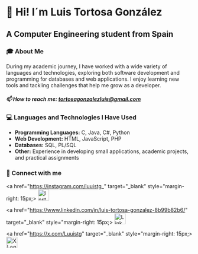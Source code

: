 # 👋 Hi! I´m Luis Tortosa González 
## A Computer Engineering student from Spain

### 🎓 About Me
During my academic journey, I have worked with a wide variety of languages and technologies,
exploring both software development and programming for databases and web applications.
I enjoy learning new tools and tackling challenges that help me grow as a developer.

##### 📫 How to reach me: [tortosagonzalezluis@gmail.com](mailto:tortosagonzalezluis@gmail.com)

### 💻 Languages and Technologies I Have Used
- **Programming Languages:** C, Java, C#, Python
- **Web Development:** HTML, JavaScript, PHP
- **Databases:** SQL, PL/SQL
- **Other:** Experience in developing small applications, academic projects, and practical assignments

### 🌟 Connect with me

<a href="https://instagram.com/luuistg_" target="_blank" style="margin-right: 15px;>
  <img src="https://cdn.jsdelivr.net/npm/simple-icons@v8/icons/instagram.svg" alt="Instagram Logo" width="30" height="30">
</a>



<a href="https://www.linkedin.com/in/luis-tortosa-gonzalez-8b99b82b6/" target="_blank" style="margin-right: 15px;>
  <img src="https://simpleicons.org/icons/linkedin.svg" alt="Linkedin Logo" width="30" height="30">
</a>



<a href="https://x.com/Luuistg" target="_blank" style="margin-right: 15px;>
  <img src="https://simpleicons.org/icons/x.svg" alt="X Logo" width="30" height="30">
</a>




